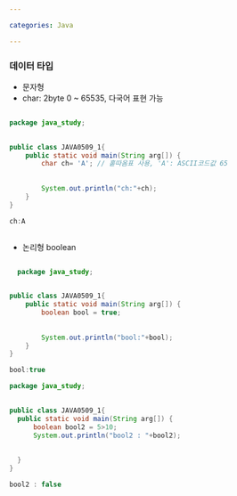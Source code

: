 ```yaml
---

categories: Java

---
```



### 데이터 타입

- 문자형
- char: 2byte 0 ~ 65535, 다국어 표현 가능
  

```java

package java_study;

	
public class JAVA0509_1{
	public static void main(String arg[]) {
		char ch= 'A'; // 홑따옴표 사용, 'A': ASCII코드값 65
		
		
		System.out.println("ch:"+ch);
	}
}	


```
```java
ch:A
```
```java

```

- 논리형
  boolean

```java

  package java_study;

	
public class JAVA0509_1{
	public static void main(String arg[]) {
		boolean bool = true;
		
		
		System.out.println("bool:"+bool);
	}
}	


  ```
  ```java
  bool:true
  ```

  ```java
package java_study;

	
public class JAVA0509_1{
	public static void main(String arg[]) {
		boolean bool2 = 5>10;
		System.out.println("bool2 : "+bool2);
		
		
	}
}


  ```
  ```java
  bool2 : false
  ```
